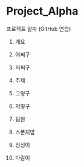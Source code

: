 # Project_Alpha
프로젝트 알파 (GitHub 연습)

1. 개요
  1. 어쩌구
  1. 저쩌구
  
1. 주제
  1. 그렇구
  1. 저렇구

1. 팀원
  1. 스폰지밥
  1. 징징이
  1. 다람이
